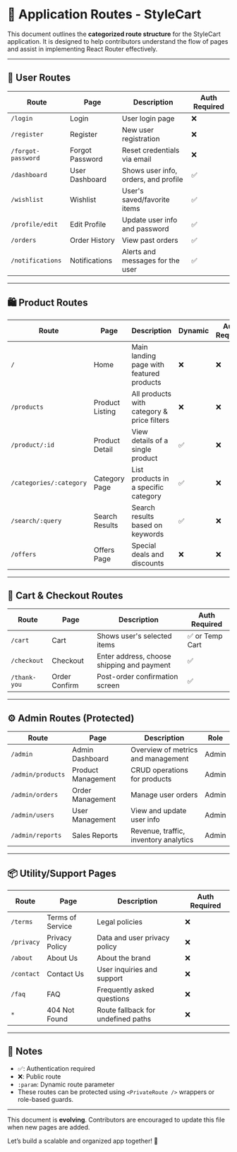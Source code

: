 # 🧭 Application Routes - StyleCart

This document outlines the **categorized route structure** for the StyleCart application. It is designed to help contributors understand the flow of pages and assist in implementing React Router effectively.

---

## 👤 User Routes

| Route              | Page            | Description                          | Auth Required |
| ------------------ | --------------- | ------------------------------------ | ------------- |
| `/login`           | Login           | User login page                      | ❌             |
| `/register`        | Register        | New user registration                | ❌             |
| `/forgot-password` | Forgot Password | Reset credentials via email          | ❌             |
| `/dashboard`       | User Dashboard  | Shows user info, orders, and profile | ✅             |
| `/wishlist`        | Wishlist        | User's saved/favorite items          | ✅             |
| `/profile/edit`    | Edit Profile    | Update user info and password        | ✅             |
| `/orders`          | Order History   | View past orders                     | ✅             |
| `/notifications`   | Notifications   | Alerts and messages for the user     | ✅             |

---

## 🛍️ Product Routes

| Route                   | Page            | Description                                | Dynamic | Auth Required |
| ----------------------- | --------------- | ------------------------------------------ | ------- | ------------- |
| `/`                     | Home            | Main landing page with featured products   | ❌       | ❌             |
| `/products`             | Product Listing | All products with category & price filters | ❌       | ❌             |
| `/product/:id`          | Product Detail  | View details of a single product           | ✅       | ❌             |
| `/categories/:category` | Category Page   | List products in a specific category       | ✅       | ❌             |
| `/search/:query`        | Search Results  | Search results based on keywords           | ✅       | ❌             |
| `/offers`               | Offers Page     | Special deals and discounts                | ❌       | ❌             |

---

## 🛒 Cart & Checkout Routes

| Route        | Page          | Description                                | Auth Required  |
| ------------ | ------------- | ------------------------------------------ | -------------- |
| `/cart`      | Cart          | Shows user's selected items                | ✅ or Temp Cart |
| `/checkout`  | Checkout      | Enter address, choose shipping and payment | ✅              |
| `/thank-you` | Order Confirm | Post-order confirmation screen             | ✅              |

---

## ⚙️ Admin Routes (Protected)

| Route             | Page               | Description                           | Role  |
| ----------------- | ------------------ | ------------------------------------- | ----- |
| `/admin`          | Admin Dashboard    | Overview of metrics and management    | Admin |
| `/admin/products` | Product Management | CRUD operations for products          | Admin |
| `/admin/orders`   | Order Management   | Manage user orders                    | Admin |
| `/admin/users`    | User Management    | View and update user info             | Admin |
| `/admin/reports`  | Sales Reports      | Revenue, traffic, inventory analytics | Admin |

---

## 📦 Utility/Support Pages

| Route      | Page             | Description                        | Auth Required |
| ---------- | ---------------- | ---------------------------------- | ------------- |
| `/terms`   | Terms of Service | Legal policies                     | ❌             |
| `/privacy` | Privacy Policy   | Data and user privacy policy       | ❌             |
| `/about`   | About Us         | About the brand                    | ❌             |
| `/contact` | Contact Us       | User inquiries and support         | ❌             |
| `/faq`     | FAQ              | Frequently asked questions         | ❌             |
| `*`        | 404 Not Found    | Route fallback for undefined paths | ❌             |

---

## 📌 Notes

* ✅: Authentication required
* ❌: Public route
* `:param`: Dynamic route parameter
* These routes can be protected using `<PrivateRoute />` wrappers or role-based guards.

---

This document is **evolving**. Contributors are encouraged to update this file when new pages are added.

Let’s build a scalable and organized app together! 🚀
